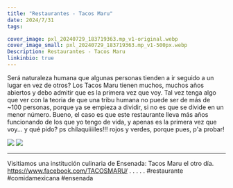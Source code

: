 ```yaml
---
title: "Restaurantes - Tacos Maru"
date: 2024/7/31
tags:

cover_image: pxl_20240729_183719363.mp_v1-original.webp
cover_image_small: pxl_20240729_183719363.mp_v1-500px.webp
Description: Restaurantes - Tacos Maru
linkinbio: true
---
```


Será naturaleza humana que algunas personas tienden a ir seguido a un lugar en vez de otros? Los Tacos Maru tienen muchos, muchos años abiertos y debo admitir que es la primera vez que voy. Tal vez tenga algo que ver con la teoria de que una tribu humana no puede ser de más de ~100 personas, porque ya se empieza a dividir, si no es que se divide en un menor número. Bueno, el caso es que este restaurante lleva más años funcionando de los que yo tengo de vida, y apenas es la primera vez que voy... y qué pido? ps chilaquiiiiles!!! rojos y verdes, porque pues, p'a probar!

[![](pxl_20240729_183714945.mp_v1)](pxl_20240729_183714945.mp_v1-original.webp)
[![](pxl_20240729_183719363.mp_v1)](pxl_20240729_183719363.mp_v1-original.webp)

---
Visitiamos una institución culinaria de Ensenada: Tacos Maru el otro día.
https://www.facebook.com/TACOSMARU/
.
.
.
.
.
#restaurante #comidamexicana #ensenada